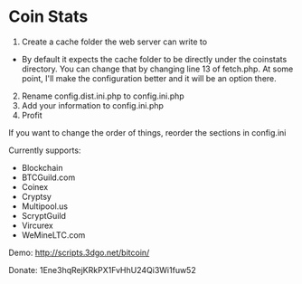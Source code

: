 Coin Stats
=========

1. Create a cache folder the web server can write to
  - By default it expects the cache folder to be directly under the coinstats directory. You can change that by changing line 13 of fetch.php. At some point, I'll make the configuration better and it will be an option there.
2. Rename config.dist.ini.php to config.ini.php
3. Add your information to config.ini.php
4. Profit

If you want to change the order of things, reorder the sections in config.ini

Currently supports:
- Blockchain
- BTCGuild.com
- Coinex
- Cryptsy
- Multipool.us
- ScryptGuild
- Vircurex
- WeMineLTC.com

Demo: http://scripts.3dgo.net/bitcoin/

Donate: 1Ene3hqRejKRkPX1FvHhU24Qi3Wi1fuw52
